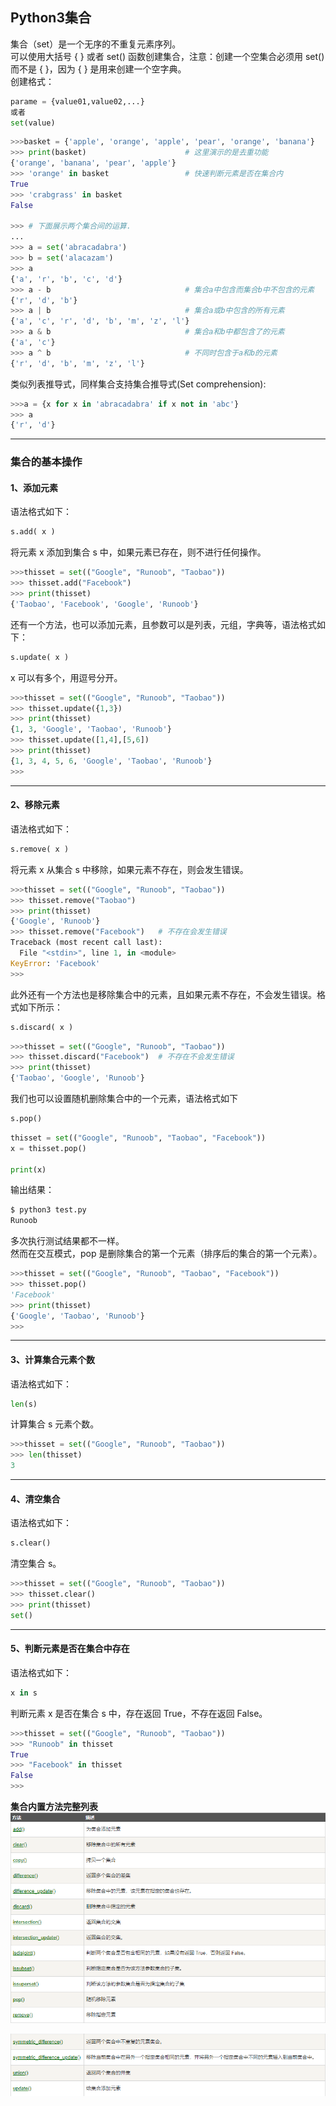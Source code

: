 ## **Python3集合**
集合（set）是一个无序的不重复元素序列。  
可以使用大括号 { } 或者 set() 函数创建集合，注意：创建一个空集合必须用 set() 而不是 { }，因为 { } 是用来创建一个空字典。  
创建格式：
```python
parame = {value01,value02,...}
或者
set(value)
```
```python
>>>basket = {'apple', 'orange', 'apple', 'pear', 'orange', 'banana'}
>>> print(basket)                      # 这里演示的是去重功能
{'orange', 'banana', 'pear', 'apple'}
>>> 'orange' in basket                 # 快速判断元素是否在集合内
True
>>> 'crabgrass' in basket
False
 
>>> # 下面展示两个集合间的运算.
...
>>> a = set('abracadabra')
>>> b = set('alacazam')
>>> a                                  
{'a', 'r', 'b', 'c', 'd'}
>>> a - b                              # 集合a中包含而集合b中不包含的元素
{'r', 'd', 'b'}
>>> a | b                              # 集合a或b中包含的所有元素
{'a', 'c', 'r', 'd', 'b', 'm', 'z', 'l'}
>>> a & b                              # 集合a和b中都包含了的元素
{'a', 'c'}
>>> a ^ b                              # 不同时包含于a和b的元素
{'r', 'd', 'b', 'm', 'z', 'l'}
```

类似列表推导式，同样集合支持集合推导式(Set comprehension):
```python
>>>a = {x for x in 'abracadabra' if x not in 'abc'}
>>> a
{'r', 'd'}
```
---

### **集合的基本操作**
#### **1、添加元素**
语法格式如下：
```python
s.add( x )
```

将元素 x 添加到集合 s 中，如果元素已存在，则不进行任何操作。
```python
>>>thisset = set(("Google", "Runoob", "Taobao"))
>>> thisset.add("Facebook")
>>> print(thisset)
{'Taobao', 'Facebook', 'Google', 'Runoob'}
```

还有一个方法，也可以添加元素，且参数可以是列表，元组，字典等，语法格式如下：
```python
s.update( x )
```

x 可以有多个，用逗号分开。
```python
>>>thisset = set(("Google", "Runoob", "Taobao"))
>>> thisset.update({1,3})
>>> print(thisset)
{1, 3, 'Google', 'Taobao', 'Runoob'}
>>> thisset.update([1,4],[5,6])  
>>> print(thisset)
{1, 3, 4, 5, 6, 'Google', 'Taobao', 'Runoob'}
>>>
```
---

#### **2、移除元素**
语法格式如下：
```python
s.remove( x )
```

将元素 x 从集合 s 中移除，如果元素不存在，则会发生错误。
```python
>>>thisset = set(("Google", "Runoob", "Taobao"))
>>> thisset.remove("Taobao")
>>> print(thisset)
{'Google', 'Runoob'}
>>> thisset.remove("Facebook")   # 不存在会发生错误
Traceback (most recent call last):
  File "<stdin>", line 1, in <module>
KeyError: 'Facebook'
>>>
```
此外还有一个方法也是移除集合中的元素，且如果元素不存在，不会发生错误。格式如下所示：
```python
s.discard( x )
```

```python
>>>thisset = set(("Google", "Runoob", "Taobao"))
>>> thisset.discard("Facebook")  # 不存在不会发生错误
>>> print(thisset)
{'Taobao', 'Google', 'Runoob'}
```
我们也可以设置随机删除集合中的一个元素，语法格式如下
```python
s.pop() 
```
```python
thisset = set(("Google", "Runoob", "Taobao", "Facebook"))
x = thisset.pop()
 
print(x)
```
输出结果：
```python
$ python3 test.py 
Runoob
```
多次执行测试结果都不一样。  
然而在交互模式，pop 是删除集合的第一个元素（排序后的集合的第一个元素）。  
```python
>>>thisset = set(("Google", "Runoob", "Taobao", "Facebook"))
>>> thisset.pop()
'Facebook'
>>> print(thisset)
{'Google', 'Taobao', 'Runoob'}
>>>
```
---

#### **3、计算集合元素个数**
语法格式如下：
```python
len(s)
```
计算集合 s 元素个数。
```python
>>>thisset = set(("Google", "Runoob", "Taobao"))
>>> len(thisset)
3
```
---

#### **4、清空集合**
语法格式如下：
```python
s.clear()
```
清空集合 s。
```python
>>>thisset = set(("Google", "Runoob", "Taobao"))
>>> thisset.clear()
>>> print(thisset)
set()
```
---


#### **5、判断元素是否在集合中存在**
语法格式如下：
```python
x in s
```
判断元素 x 是否在集合 s 中，存在返回 True，不存在返回 False。
```python
>>>thisset = set(("Google", "Runoob", "Taobao"))
>>> "Runoob" in thisset
True
>>> "Facebook" in thisset
False
>>>
```

**集合内置方法完整列表**
![](https://github.com/anmiaru/python3/raw/master/image/13-1.png)

![](https://github.com/anmiaru/python3/raw/master/image/13-2.png)


